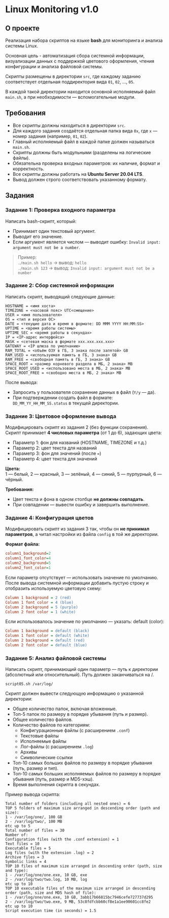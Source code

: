 # Linux Monitoring v1.0

## О проекте
Реализация набора скриптов на языке **bash** для мониторинга и анализа системы Linux. 

Основная цель - автоматизация сбора системной информации, визуализации данных с поддержкой цветового оформления, чтения конфигурации и анализа файловой системы.

Скрипты размещены в директории `src`, где каждому заданию соответствует отдельная поддиректория вида `01`, `02`, ..., `05`. 

В каждой такой директории находится основной исполняемый файл `main.sh`, а при необходимости — вспомогательные модули.

## Требования

- Все скрипты должны находиться в директории `src`.
- Для каждого задания создаётся отдельная папка вида `0x`, где `x` — номер задания (например, `01`, `02`).
- Главный исполняемый файл в каждой папке должен называться `main.sh`.
- Скрипты должны быть модульными (разделены на логические файлы).
- Обязательна проверка входных параметров: их наличие, формат и корректность.
- Все скрипты должны работать на **Ubuntu Server 20.04 LTS**.
- Вывод должен строго соответствовать указанному формату.

## Задания

### Задание 1: Проверка входного параметра
Написать bash-скрипт, который:
- Принимает один текстовый аргумент.
- Выводит его значение.
- Если аргумент является числом — выводит ошибку: `Invalid input: argument must not be a number`.

> Пример:  
> `./main.sh hello` → вывод: `hello`  
> `./main.sh 123` → вывод: `Invalid input: argument must not be a number`

### Задание 2: Сбор системной информации
Написать скрипт, выводящий следующие данные:
```
HOSTNAME = <имя хоста>
TIMEZONE = <часовой пояс> UTC<смещение>
USER = <имя пользователя>
OS = <тип и версия ОС>
DATE = <текущие дата и время в формате: DD MMM YYYY HH:MM:SS>
UPTIME = <время работы системы>
UPTIME_SEC = <время работы в секундах>
IP = <IP-адрес интерфейса>
MASK = <сетевая маска в формате xxx.xxx.xxx.xxx>
GATEWAY = <IP шлюза по умолчанию>
RAM_TOTAL = <объём ОЗУ в ГБ, 3 знака после запятой> GB
RAM_USED = <используемая память в ГБ, 3 знака> GB
RAM_FREE = <свободная память в ГБ, 3 знака> GB
SPACE_ROOT = <размер корневого раздела в МБ, 2 знака> MB
SPACE_ROOT_USED = <использовано места в МБ, 2 знака> MB
SPACE_ROOT_FREE = <свободно места в МБ, 2 знака> MB
```
После вывода:
- Запросить у пользователя сохранение данных в файл (`Y/y` — да).
- При подтверждении создать файл в формате: `DD_MM_YY_HH_MM_SS.status` в текущей директории.

### Задание 3: Цветовое оформление вывода
Модифицировать скрипт из задания 2 (без функции сохранения).  
Скрипт принимает **4 числовых параметра** (от 1 до 6), задающих цвета:
- Параметр 1: фон для названий (HOSTNAME, TIMEZONE и т.д.)
- Параметр 2: цвет текста для названий
- Параметр 3: фон для значений (после `=`)
- Параметр 4: цвет текста для значений

**Цвета:**  
1 — белый, 2 — красный, 3 — зелёный, 4 — синий, 5 — пурпурный, 6 — чёрный.

**Требования:**
- Цвет текста и фона в одном столбце **не должны совпадать**.
- При совпадении — вывести ошибку и завершить выполнение.

### Задание 4: Конфигурация цветов
Модифицировать скрипт из задания 3 так, чтобы он **не принимал параметров**, а читал настройки из файла `config` в той же директории.

**Формат файла:**
```ini
column1_background=2
column1_font_color=4
column2_background=5
column2_font_color=1
```
Если параметр отсутствует — использовать значение по умолчанию.
После вывода системной информации добавить пустую строку и отобразить используемую цветовую схему:
```ini
Column 1 background = 2 (red)
Column 1 font color = 4 (blue)
Column 2 background = 5 (purple)
Column 2 font color = 1 (white)
```
Если использовалось значение по умолчанию — указать: default (color):
```ini
Column 1 background = default (black)
Column 1 font color = default (white)
Column 2 background = default (red)
Column 2 font color = default (blue)
```

### Задание 5: Анализ файловой системы
Написать скрипт, принимающий один параметр — путь к директории (абсолютный или относительный).
Путь должен заканчиваться на /.
```
script05.sh /var/log/
```

Скрипт должен вывести следующую информацию о указанной директории:

- Общее количество папок, включая вложенные.
- Топ-5 папок по размеру в порядке убывания (путь и размер).
- Общее количество файлов.
- Количество файлов по категориям:
  - Конфигурационные файлы (с расширением `.conf`)
  - Текстовые файлы
  - Исполняемые файлы
  - Лог-файлы (с расширением `.log`)
  - Архивы
  - Символические ссылки
- Топ-10 самых больших файлов по размеру в порядке убывания (путь, размер и тип).
- Топ-10 самых больших исполняемых файлов по размеру в порядке убывания (путь, размер и MD5-хэш).
- Время выполнения скрипта в секундах.

Пример вывода скрипта:
```
Total number of folders (including all nested ones) = 6  
TOP 5 folders of maximum size arranged in descending order (path and size):  
1 - /var/log/one/, 100 GB  
2 - /var/log/two/, 100 MB  
etc up to 5
Total number of files = 30
Number of:  
Configuration files (with the .conf extension) = 1 
Text files = 10  
Executable files = 5
Log files (with the extension .log) = 2  
Archive files = 3  
Symbolic links = 4  
TOP 10 files of maximum size arranged in descending order (path, size and type):  
1 - /var/log/one/one.exe, 10 GB, exe  
2 - /var/log/two/two.log, 10 MB, log  
etc up to 10  
TOP 10 executable files of the maximum size arranged in descending order (path, size and MD5 hash of file):  
1 - /var/log/one/one.exe, 10 GB, 3abb17b66815bc7946cefe727737d295  
2 - /var/log/two/two.exe, 9 MB, 53c8fdfcbb60cf8e1a1ee90601cc8fe2  
etc up to 10  
Script execution time (in seconds) = 1.5
```

